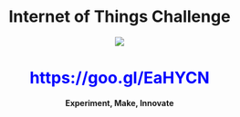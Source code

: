 
<h1><center><b>Internet of Things Challenge</b></center></h1>

<center><img src="http://www.ti.com/lsds/media/images/wireless_connectivity/50BillionThings.png"></center>

<center><b><h1 style="color:blue;">https://goo.gl/EaHYCN</h1></b></center>

<center><b>Experiment, Make, Innovate</b></center>
